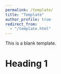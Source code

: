```yaml
---
permalink: /template/
title: "Template"
author_profile: true
redirect_from: 
  - "/template.html"
---
```


This is a blank template.

Heading 1
======

